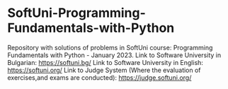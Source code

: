 # SoftUni-Programming-Fundamentals-with-Python
Repository with solutions of problems in SoftUni course: Programming Fundamentals with Python - January 2023.
Link to Software University in Bulgarian: https://softuni.bg/
Link to Software University in English: https://softuni.org/
Link to Judge System (Where the evaluation of exercises,and exams are conducted): https://judge.softuni.org/
